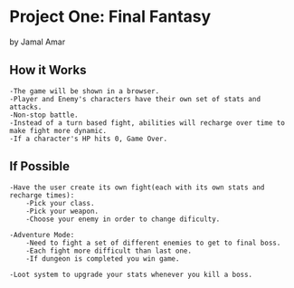 # Project One: Final Fantasy
by Jamal Amar


## How it Works
	-The game will be shown in a browser.
	-Player and Enemy's characters have their own set of stats and attacks.
	-Non-stop battle.
	-Instead of a turn based fight, abilities will recharge over time to make fight more dynamic.
	-If a character's HP hits 0, Game Over. 


## If Possible
	-Have the user create its own fight(each with its own stats and recharge times):
		-Pick your class.
		-Pick your weapon.
		-Choose your enemy in order to change dificulty.
		
	-Adventure Mode:
		-Need to fight a set of different enemies to get to final boss.
		-Each fight more difficult than last one.
		-If dungeon is completed you win game.
		
	-Loot system to upgrade your stats whenever you kill a boss.


